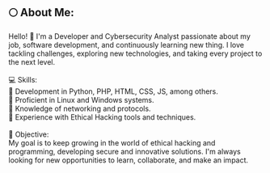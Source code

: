 ## 🌕 About Me:
Hello! 👋 I'm a Developer and Cybersecurity Analyst passionate about my job, software development, and continuously learning new thing. I love tackling challenges, exploring new technologies, and taking every project to the next level.<br><br>💻 Skills:<br>🔹 Development in Python, PHP, HTML, CSS, JS, among others.<br>🔹 Proficient in Linux and Windows systems.<br>🔹 Knowledge of networking and protocols.<br>🔹 Experience with Ethical Hacking tools and techniques.<br><br>🎯 Objective:<br>My goal is to keep growing in the world of ethical hacking and programming, developing secure and innovative solutions. I'm always looking for new opportunities to learn, collaborate, and make an impact.
